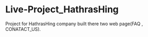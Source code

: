 # Live-Project_HathrasHing
Project for HathrasHing company built there two web page(FAQ , CONATACT_US).

